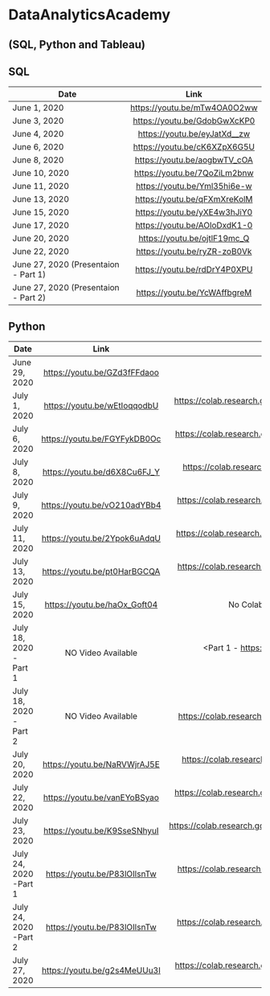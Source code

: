 # DataAnalyticsAcademy
## (SQL, Python and Tableau)

## SQL

| Date        	 | Link          		             |
| ---------------|:-----------------------------:|
| June 1, 2020   | <https://youtu.be/mTw4OA0O2ww>|
| June 3, 2020   | <https://youtu.be/GdobGwXcKP0>|
| June 4, 2020   | <https://youtu.be/eyJatXd__zw>|
| June 6, 2020   | <https://youtu.be/cK6XZpX6G5U>|
| June 8, 2020   | <https://youtu.be/aogbwTV_cOA>|
| June 10, 2020  | <https://youtu.be/7QoZiLm2bnw>|
| June 11, 2020  | <https://youtu.be/Yml35hi6e-w>|
| June 13, 2020  | <https://youtu.be/qFXmXreKolM>|
| June 15, 2020  | <https://youtu.be/yXE4w3hJiY0>|
| June 17, 2020  | <https://youtu.be/AOloDxdK1-0>|
| June 20, 2020  | <https://youtu.be/ojtlF19mc_Q>|
| June 22, 2020  | <https://youtu.be/ryZR-zoB0Vk>|
| June 27, 2020 (Presentaion - Part 1) | <https://youtu.be/rdDrY4P0XPU>|
| June 27, 2020 (Presentaion - Part 2) | <https://youtu.be/YcWAffbgreM>|



## Python

| Date        	 | Link          		              |  Google Colab link                                                                       |
| ---------------|:------------------------------:|:----------------------------------------------------------------------------------------:|
| June 29, 2020  | <https://youtu.be/GZd3fFFdaoo> |                                                                                          |
| July 1, 2020   | <https://youtu.be/wEtIoqqodbU> | <https://colab.research.google.com/drive/1DWF-CXxLgpw2WvgvPpbLBJJ8FFNjqQiZ?usp=sharing>  |
| July 6, 2020   | <https://youtu.be/FGYFykDB0Oc> | <https://colab.research.google.com/drive/1yeOyp9nhYY6fMz7NTop8hDXkI764yyWF?usp=sharing>  |
| July 8, 2020   | <https://youtu.be/d6X8Cu6FJ_Y> | <https://colab.research.google.com/drive/17vhYvN7lYsViRyjzhwzY2jquC2AkzYia?usp=sharing>  |
| July 9, 2020   | <https://youtu.be/vO210adYBb4> | <https://colab.research.google.com/drive/1FJYAasJSYUMooGCeaQIS5pKtvs4JznJh?usp=sharing>  |
| July 11, 2020  | <https://youtu.be/2Ypok6uAdqU> | <https://colab.research.google.com/drive/1Ul5FgW_o3Ybxnef_sDYPxCUxkN5Wkpv9?usp=sharing>  |
| July 13, 2020  | <https://youtu.be/pt0HarBGCQA> | <https://colab.research.google.com/drive/1yFZduldzz9n3CVrzfwBBuayO5Wl0DPR5?usp=sharing>  |
| July 15, 2020  | <https://youtu.be/haOx_Goft04> | No Colab Notebook Available - overview of Unit 2 project                                 |
| July 18, 2020 - Part 1   | NO Video Available  | <Part 1 - https://colab.research.google.com/drive/1CFbi_w1K6poiB0-pxi5UAhXH0KJUg9gi?usp=sharing>  |
| July 18, 2020 - Part 2   | NO Video Available  | <Part 2 - https://colab.research.google.com/drive/10toPzO8rw6PswQroAAZiIPAQubaiwcwG?usp=sharing>  |
| July 20, 2020  | <https://youtu.be/NaRVWjrAJ5E>  | <https://colab.research.google.com/drive/1PrtPWypIH74435MIuiBtI5BkoUj8U5zL?usp=sharing>  |
| July 22, 2020  | <https://youtu.be/vanEYoBSyao>  | <https://colab.research.google.com/drive/1T9xXOQdBJnU08VXYpsOUtkPRajGiFwM5?usp=sharing>  |
| July 23, 2020  | <https://youtu.be/K9SseSNhyuI>  | <https://colab.research.google.com/drive/1vWtSmCgG5Tk8WY_S9wZ0tXN8nBWbeNH2?usp=sharing>  |
| July 24, 2020 -Part 1 | <https://youtu.be/P83lOIlsnTw>  | <https://colab.research.google.com/drive/1LPCNYr2h8lNud9SxbOOvNQu6r6lgJZZs?usp=sharing>  |
| July 24, 2020 -Part 2 | <https://youtu.be/P83lOIlsnTw>  | <https://colab.research.google.com/drive/13FG2pTrOJ6LvFNe9S99Ye0ghHhY2I4Eb?usp=sharing>  |
| July 27, 2020| <https://youtu.be/g2s4MeUUu3I>  | <https://colab.research.google.com/drive/19MgoPwumo-fIOrI7dQ5xe4YOSNe3gSPF?usp=sharing>  |

















